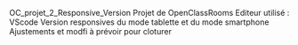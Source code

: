 OC_projet_2_Responsive_Version
Projet de OpenClassRooms
Editeur utilisé : VScode
Version responsives du mode tablette et du mode smartphone
Ajustements et modfi à prévoir pour cloturer
